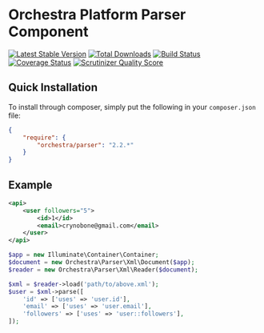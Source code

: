 Orchestra Platform Parser Component
==============

[![Latest Stable Version](https://poser.pugx.org/orchestra/parser/v/stable.png)](https://packagist.org/packages/orchestra/parser)
[![Total Downloads](https://poser.pugx.org/orchestra/parser/downloads.png)](https://packagist.org/packages/orchestra/parser)
[![Build Status](https://travis-ci.org/orchestral/parser.svg?branch=master)](https://travis-ci.org/orchestral/parser) 
[![Coverage Status](https://coveralls.io/repos/orchestral/parser/badge.png?branch=master)](https://coveralls.io/r/orchestral/parser?branch=master)
[![Scrutinizer Quality Score](https://scrutinizer-ci.com/g/orchestral/parser/badges/quality-score.png?s=1b9253efd488e1bd1fa15fe8f8b7ebc20c342d19)](https://scrutinizer-ci.com/g/orchestral/parser/)

## Quick Installation

To install through composer, simply put the following in your `composer.json` file:

```json
{
	"require": {
		"orchestra/parser": "2.2.*"
	}
}
```

## Example

```xml
<api>
    <user followers="5">
        <id>1</id>
        <email>crynobone@gmail.com</email>
    </user>
</api>
```

```php
$app = new Illuminate\Container\Container;
$document = new Orchestra\Parser\Xml\Document($app);
$reader = new Orchestra\Parser\Xml\Reader($document);

$xml = $reader->load('path/to/above.xml');
$user = $xml->parse([
    'id' => ['uses' => 'user.id'],
    'email' => ['uses' => 'user.email'],
    'followers' => ['uses' => 'user::followers'],
]);
```
